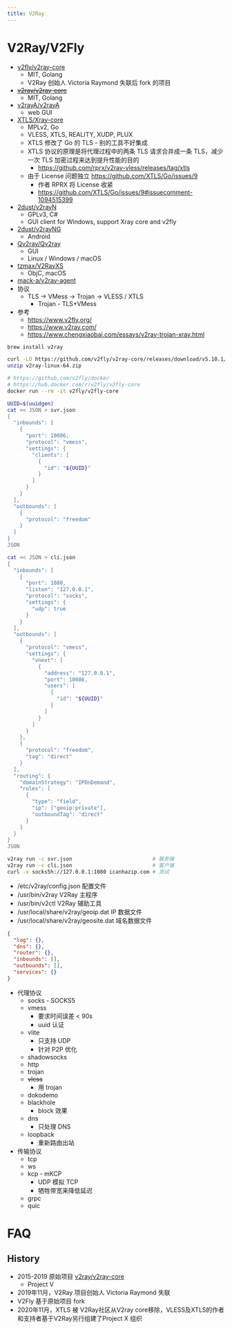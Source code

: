 ```yaml
---
title: V2Ray
---
```


# V2Ray/V2Fly

- [v2fly/v2ray-core](https://github.com/v2fly/v2ray-core)
  - MIT, Golang
  - V2Ray 创始人 Victoria Raymond 失联后 fork 的项目
- ~~[v2ray/v2ray-core](https://github.com/v2ray/v2ray-core)~~
  - MIT, Golang
- [v2rayA/v2rayA](https://github.com/v2rayA/v2rayA)
  - web GUI
- [XTLS/Xray-core](https://github.com/XTLS/Xray-core)
  - MPLv2, Go
  - VLESS, XTLS, REALITY, XUDP, PLUX
  - XTLS 修改了 Go 的 TLS - 别的工具不好集成
  - XTLS 协议的原理是将代理过程中的两条 TLS 请求合并成一条 TLS，减少一次 TLS 加密过程来达到提升性能的目的
    - https://github.com/rprx/v2ray-vless/releases/tag/xtls
  - 由于 License 问题独立 https://github.com/XTLS/Go/issues/9
    - 作者 RPRX 将 License 收紧
    - https://github.com/XTLS/Go/issues/9#issuecomment-1094515399
- [2dust/v2rayN](https://github.com/2dust/v2rayN)
  - GPLv3, C#
  - GUI client for Windows, support Xray core and v2fly
- [2dust/v2rayNG](https://github.com/2dust/v2rayNG)
  - Android
- [Qv2ray/Qv2ray](https://github.com/Qv2ray/Qv2ray)
  - GUI
  - Linux / Windows / macOS
- [tzmax/V2RayXS](https://github.com/tzmax/V2RayXS)
  - ObjC, macOS
- [mack-a/v2ray-agent](https://github.com/mack-a/v2ray-agent)
- 协议
  - TLS -> VMess -> Trojan -> VLESS / XTLS
    - Trojan - TLS+VMess
- 参考
  - https://www.v2fly.org/
  - https://www.v2ray.com/
  - https://www.chengxiaobai.com/essays/v2ray-trojan-xray.html

```bash
brew install v2ray

curl -LO https://github.com/v2fly/v2ray-core/releases/download/v5.10.1/v2ray-linux-64.zip
unzip v2ray-linux-64.zip

# https://github.com/v2fly/docker
# https://hub.docker.com/r/v2fly/v2fly-core
docker run --rm -it v2fly/v2fly-core

UUID=$(uuidgen)
cat << JSON > svr.json
{
  "inbounds": [
    {
      "port": 10086,
      "protocol": "vmess",
      "settings": {
        "clients": [
          {
            "id": "${UUID}"
          }
        ]
      }
    }
  ],
  "outbounds": [
    {
      "protocol": "freedom"
    }
  ]
}
JSON

cat << JSON > cli.json
{
  "inbounds": [
    {
      "port": 1080,
      "listen": "127.0.0.1",
      "protocol": "socks",
      "settings": {
        "udp": true
      }
    }
  ],
  "outbounds": [
    {
      "protocol": "vmess",
      "settings": {
        "vnext": [
          {
            "address": "127.0.0.1",
            "port": 10086,
            "users": [
              {
                "id": "${UUID}"
              }
            ]
          }
        ]
      }
    },
    {
      "protocol": "freedom",
      "tag": "direct"
    }
  ],
  "routing": {
    "domainStrategy": "IPOnDemand",
    "rules": [
      {
        "type": "field",
        "ip": ["geoip:private"],
        "outboundTag": "direct"
      }
    ]
  }
}
JSON

v2ray run -c svr.json                          # 服务端
v2ray run -c cli.json                          # 客户端
curl -x socks5h://127.0.0.1:1080 icanhazip.com # 测试
```

- /etc/v2ray/config.json 配置文件
- /usr/bin/v2ray V2Ray 主程序
- /usr/bin/v2ctl V2Ray 辅助工具
- /usr/local/share/v2ray/geoip.dat IP 数据文件
- /usr/local/share/v2ray/geosite.dat 域名数据文件

```json
{
  "log": {},
  "dns": {},
  "router": {},
  "inbounds": [],
  "outbounds": [],
  "services": {}
}
```

- 代理协议
  - socks - SOCKS5
  - vmess
    - 要求时间误差 < 90s
    - uuid 认证
  - vlite
    - 只支持 UDP
    - 针对 P2P 优化
  - shadowsocks
  - http
  - trojan
  - ~~vless~~
    - 用 trojan
  - dokodemo
  - blackhole
    - block 效果
  - dns
    - 只处理 DNS
  - loopback
    - 重新路由出站
- 传输协议
  - tcp
  - ws
  - kcp - mKCP
    - UDP 模拟 TCP
    - 牺牲带宽来降低延迟
  - grpc
  - quic


# FAQ

## History

- 2015-2019 原始项目 [v2ray/v2ray-core](https://github.com/v2ray/v2ray-core)
  - Project V
- 2019年11月，V2Ray 项目创始人 Victoria Raymond 失联
- V2Fly 基于原始项目 fork
- 2020年11月，XTLS 被 V2Ray社区从V2ray core移除，VLESS及XTLS的作者和支持者基于V2Ray另行组建了Project X 组织
